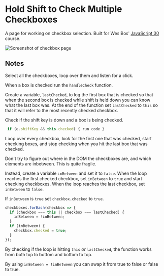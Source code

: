 # Hold Shift to Check Multiple Checkboxes

A page for working on checkbox selection. Built for Wes Bos'
[JavaScript 30](https://javascript30.com/) course.

![Screenshot of checkbox page](https://res.cloudinary.com/gerhynes/image/upload/v1515706202/Checkboxes_rlgwud.png)

## Notes

Select all the checkboxes, loop over them and listen for a click.

When a box is checked run the `handleCheck` function.

Create a variable, `lastChecked`, to log the first box that is checked so that when the second box is checked while shift is held down you can know what the last box was. At the end of the function set `lastChecked` to `this` so that it will refer to the most recently checked checkbox.

Check if the shift key is down and a box is being checked.

```js
 if (e.shiftKey && this.checked) { run code }
```

Loop over every checkbox, look for the first one that was checked, start checking boxes, and stop checking when you hit the last box that was checked.

Don't try to figure out where in the DOM the checkboxes are, and which elements are inbetween. This is quite fragile.

Instead, create a variable `inBetween` and set it to `false`. When the loop reaches the first checked checkbox, set `inBetween` to `true` and start checking checkboxes. When the loop reaches the last checkbox, set `inBetween` to `false`.

If `inBetween` is `true` set `checkbox.checked` to `true`.

```js
checkboxes.forEach(checkbox => {
  if (checkbox === this || checkbox === lastChecked) {
    inBetween = !inBetween;
  }
  if (inBetween) {
    checkbox.checked = true;
  }
});
```

By checking if the loop is hitting `this` _or_ `lastChecked`, the function works from both top to bottom and bottom to top.

By using `inBetween = !inBetween` you can swap it from true to false or false to true.
